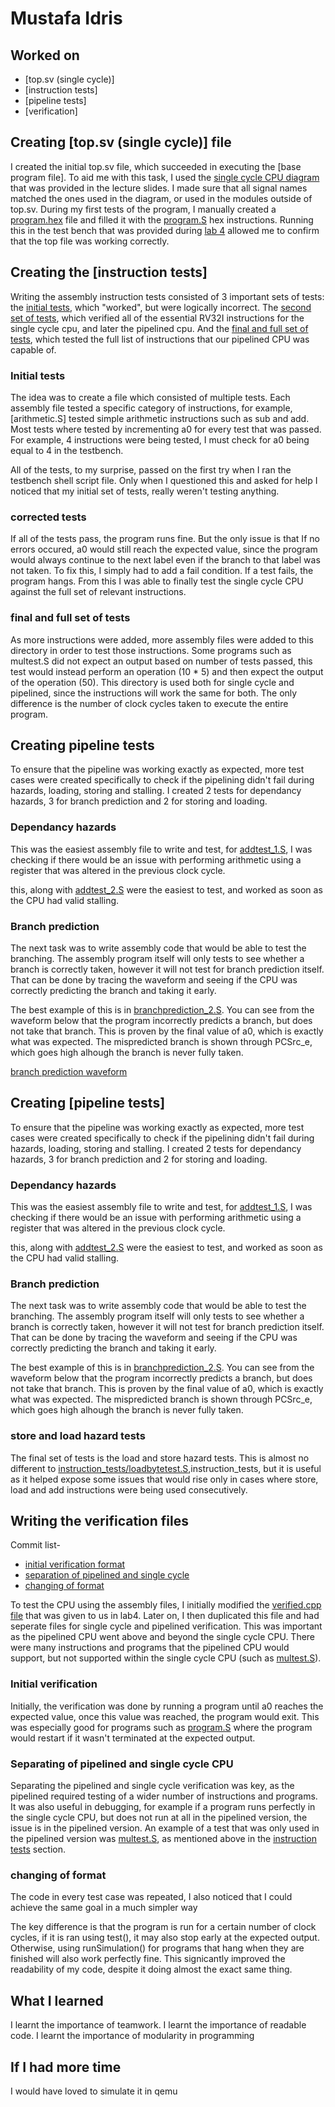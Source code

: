 # Mustafa Idris


## Worked on

* [top.sv (single cycle)]
* [instruction tests]
* [pipeline tests]
* [verification]

## Creating [top.sv (single cycle)] file


I created the initial top.sv file, which succeeded in executing the [base program file].
To aid me with this task, I used the [single cycle CPU diagram]() that was provided in the lecture slides.
I made sure that all signal names matched the ones used in the diagram, or used in the modules outside of top.sv.
During my first tests of the program, I manually created a [program.hex]() file and filled it with the [program.S]() hex instructions.
Running this in the test bench that was provided during [lab 4]() allowed me to confirm that the top file was working correctly.





## Creating the [instruction tests]



Writing the assembly instruction tests consisted of 3 important sets of tests: the [initial tests](), which "worked", but were logically incorrect. The [second set of tests](), which verified all of the essential RV32I instructions for the single cycle cpu, and later the pipelined cpu. And the [final and full set of tests](), which tested the full list of instructions that our pipelined CPU was capable of.

### Initial tests

The idea was to create a file which consisted of multiple tests. Each assembly file tested a specific category of instructions, for example, [arithmetic.S] tested simple arithmetic instructions such as sub and add. Most tests where tested by incrementing a0 for every test that was passed. For example, 4 instructions were being tested, I must check for a0 being equal to 4 in the testbench.


All of the tests, to my surprise, passed on the first try when I ran the testbench shell script file. Only when I questioned this and asked for help I noticed that my initial set of tests, really weren't testing anything.

### corrected tests


If all of the tests pass, the program runs fine. But the only issue is that If no errors occured, a0 would still reach the expected value, since the program would always continue to the next label even if the branch to that label was not taken. To fix this, I simply had to add a fail condition. If a test fails, the program hangs. From this I was able to finally test the single cycle CPU against the full set of relevant instructions.

### final and full set of tests

As more instructions were added, more assembly files were added to this directory in order to test those instructions. Some programs such as multest.S did not expect an output based on number of tests passed, this test would instead perform an operation (10 * 5) and then expect the output of the operation (50). This directory is used both for single cycle and pipelined, since the instructions will work the same for both. The only difference is the number of clock cycles taken to execute the entire program.




## Creating pipeline tests


To ensure that the pipeline was working exactly as expected, more test cases were created specifically to check if the pipelining didn't fail during hazards, loading, storing and stalling. I created 2 tests for dependancy hazards, 3 for branch prediction and 2 for storing and loading.

### Dependancy hazards

This was the easiest assembly file to write and test, for [addtest_1.S](), I was checking if there would be an issue with performing arithmetic using a register that was altered in the previous clock cycle.

this, along with [addtest_2.S]() were the easiest to test, and worked as soon as the CPU had valid stalling.

### Branch prediction

The next task was to write assembly code that would be able to test the branching. The assembly program itself will only tests to see whether a branch is correctly taken, however it will not test for branch prediction itself. That can be done by tracing the waveform and seeing if the CPU was correctly predicting the branch and taking it early.

The best example of this is in [branchprediction_2.S](). You can see from the waveform below that the program incorrectly predicts a branch, but does not take that branch. This is proven by the final value of a0, which is exactly what was expected. The mispredicted branch is shown through PCSrc_e, which goes high alhough the branch is never fully taken.

[branch prediction waveform]()


## Creating [pipeline tests]



To ensure that the pipeline was working exactly as expected, more test cases were created specifically to check if the pipelining didn't fail during hazards, loading, storing and stalling. I created 2 tests for dependancy hazards, 3 for branch prediction and 2 for storing and loading.

### Dependancy hazards

This was the easiest assembly file to write and test, for [addtest_1.S](), I was checking if there would be an issue with performing arithmetic using a register that was altered in the previous clock cycle.


this, along with [addtest_2.S]() were the easiest to test, and worked as soon as the CPU had valid stalling.

### Branch prediction

The next task was to write assembly code that would be able to test the branching. The assembly program itself will only tests to see whether a branch is correctly taken, however it will not test for branch prediction itself. That can be done by tracing the waveform and seeing if the CPU was correctly predicting the branch and taking it early.

The best example of this is in [branchprediction_2.S](). You can see from the waveform below that the program incorrectly predicts a branch, but does not take that branch. This is proven by the final value of a0, which is exactly what was expected. The mispredicted branch is shown through PCSrc_e, which goes high alhough the branch is never fully taken.


### store and load hazard tests

The final set of tests is the load and store hazard tests. This is almost no different to [instruction_tests/loadbytetest.S](),instruction_tests, but it is useful as it helped expose some issues that would rise only in cases where store, load and add instructions were being used consecutively.

## Writing the verification files

Commit list-
* [initial verification format]()
* [separation of pipelined and single cycle]()
* [changing of format]()


To test the CPU using the assembly files, I initially modified the [verified.cpp file]() that was given to us in lab4. Later on, I then duplicated this file and had seperate files for single cycle and pipelined verification. This was important as the pipelined CPU went above and beyond the single cycle CPU. There were many instructions and programs that the pipelined CPU would support, but not supported within the single cycle CPU (such as [multest.S]()).

### Initial verification
Initially, the verification was done by running a program until a0 reaches the expected value, once this value was reached, the program would exit. This was especially good for programs such as [program.S]() where the program would restart if it wasn't terminated at the expected output.


### Separating of pipelined and single cycle CPU
Separating the pipelined and single cycle verification was key, as the pipelined required testing of a wider number of instructions and programs. It was also useful in debugging, for example if a program runs perfectly in the single cycle CPU, but does not run at all in the pipelined version, the issue is in the pipelined version. An example of a test that was only used in the pipelined version was [multest.S](), as mentioned above in the [instruction tests]() section.

### changing of format

The code in every test case was repeated, I also noticed that I could achieve the same goal in a much simpler way


The key difference is that the program is run for a certain number of clock cycles, if it is ran using test(), it may also stop early at the expected output. Otherwise, using runSimulation() for programs that hang when they are finished will also work perfectly fine. This signicantly improved the readability of my code, despite it doing almost the exact same thing.



## What I learned
I learnt the importance of teamwork.
I learnt the importance of readable code.
I learnt the importance of modularity in programming


## If I had more time

I would have loved to simulate it in qemu
